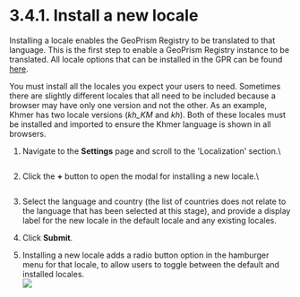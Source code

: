 # 3.4.1. Install a new locale

Installing a locale enables the GeoPrism Registry to be translated to that language. This is the first step to enable a GeoPrism Registry instance to be translated. All locale options that can be installed in the GPR can be found [here](https://www.oracle.com/technetwork/java/javase/java8locales-2095355.html#util-text).

You must install all the locales you expect your users to need. Sometimes there are slightly different locales that all need to be included because a browser may have only one version and not the other. As an example, Khmer has two locale versions (_kh\_KM_ and _kh_). Both of these locales must be installed and imported to ensure the Khmer language is shown in all browsers.

1.  Navigate to the **Settings** page and scroll to the 'Localization' section.\\

    <figure><img src="https://lh5.googleusercontent.com/-m7NnBGImxdRljo0Z1mqp70oa2tABYEw9--Njc1SrKaljFFm1T1jUUdfTd720avSY0uzkVw9CWtXJxP69q9VrRjO6eu7HRfjFnRnNel9L1ecaCeH9RC9TVAgQU9Z5vLGw7CbcuWaXrs12tHJIMNkzWe1fh9UlsvV71RZ4r8qshmfzBE8UIib_0jH" alt=""><figcaption></figcaption></figure>
2.  Click the **+** button to open the modal for installing a new locale.\\

    <figure><img src="https://lh6.googleusercontent.com/PnKbxK7Z4L8Xn1h93cYQ3Tlxi7X9zWF6qUkFErIRT12BtRzWrnAwwFGidBFKMRxuH4qKI1uc4T9XR_4K6lh4T0a1e7j1p7ndvYWSluCYB91IwhgnSmo-sXfOmephmRJ5fSuY70wFRS5lcfvmxB0ceGyxYx1plqsRBLklDVzFgokUTIYzKEI9fKfzow" alt=""><figcaption></figcaption></figure>
3. Select the language and country (the list of countries does not relate to the language that has been selected at this stage), and provide a display label for the new locale in the default locale and any existing locales.
4. Click **Submit**.
5. Installing a new locale adds a radio button option in the hamburger menu for that locale, to allow users to toggle between the default and installed locales.\
   ![](https://lh6.googleusercontent.com/MUEG3mr74QiGrgtcunvqH6hf\_\_1f9aAAP6u1Y948s9xdeanVZ3UdUmyo\_YUzwAU2P6GbUPaK5mGhfjYICStZopdzNJpx-j47cG0e\_JyJMD7xwRDWK91W\_CNbkDCdbfCIeEteh0rbh85vOXErRxKh75WOkyBYG5W8IQOrUdTEKqwj03SxHzPAqr8n3w)

